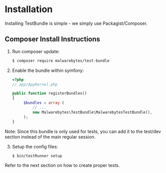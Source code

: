 # Installation

Installing TestBundle is simple - we simply use Packagist/Composer.

## Composer Install Instructions



1. Run composer update:

    ```bash
    $ composer require malwarebytes/test-bundle
    ```

2. Enable the bundle within symfony:


    ``` php
    <?php
    // app/AppKernel.php

    public function registerBundles()
    {
         $bundles = array (
             // ...
             new Malwarebytes\TestBundle\MalwarebytesTestBundle(),
         );
    }
    ```

Note: Since this bundle is only used for tests, you can add it to the test/dev section instead of the main regular session.

3. Setup the config files:

    ```bash
    $ bin/testRunner setup
    ```



Refer to the next section on how to create proper tests.